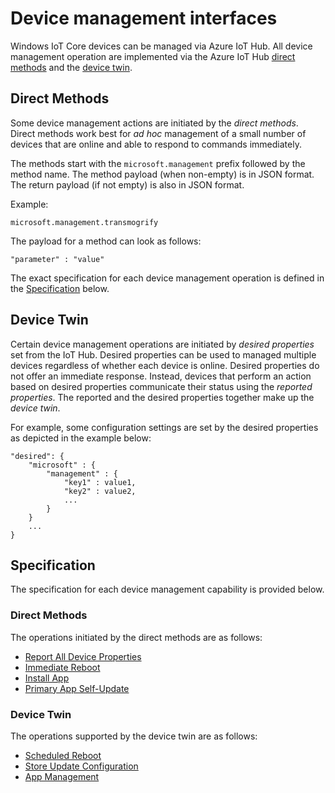 # Device management interfaces

Windows IoT Core devices can be managed via Azure IoT Hub. All device management operation are implemented via the Azure IoT Hub [direct methods](<https://docs.microsoft.com/en-us/azure/iot-hub/iot-hub-devguide-direct-methods>) and the [device twin](<https://docs.microsoft.com/en-us/azure/iot-hub/iot-hub-devguide-device-twins>).


## Direct Methods

Some device management actions are initiated by the _direct methods_. Direct methods work best for _ad hoc_ management of a small number of devices that are online and able to respond to commands immediately.

The methods start with the `microsoft.management` prefix followed by the method name. The method payload (when non-empty) is in JSON format. The return payload (if not empty) is also in JSON format.

Example:

```
microsoft.management.transmogrify
```

The payload for a method can look as follows:
```
"parameter" : "value"
```

The exact specification for each device management operation is defined in the [Specification](#specification) below.

## Device Twin

Certain device management operations are initiated by _desired properties_ set from the IoT Hub. Desired properties can be used to managed multiple devices regardless of whether each device is online. Desired properties do not offer an immediate response. Instead, devices that perform an action based on desired properties communicate their status using the _reported properties_. The reported and the desired properties together make up the _device twin_.

For example, some configuration settings are set by the desired properties as depicted in the example below:

```
"desired": {
    "microsoft" : { 
        "management" : {
            "key1" : value1,
            "key2" : value2,
            ...
        }
    }
    ...
}
```

## Specification

The specification for each device management capability is provided below.

### Direct Methods

The operations initiated by the direct methods are as follows:

- [Report All Device Properties](report-all-device-properties.md)
- [Immediate Reboot](immediate-reboot.md)
- [Install App](install-app.md)
- [Primary App Self-Update](app-self-update.md)

### Device Twin

The operations supported by the device twin are as follows:

- [Scheduled Reboot](scheduled-reboot.md)
- [Store Update Configuration](store-update-config.md)
- [App Management](app-management.md)
